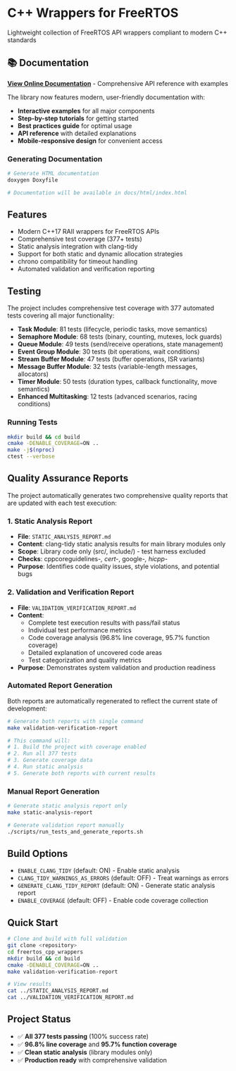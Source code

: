 # C++ Wrappers for FreeRTOS

Lightweight collection of FreeRTOS API wrappers compliant to modern C++ standards

## 📚 Documentation

**[View Online Documentation](docs/html/index.html)** - Comprehensive API reference with examples

The library now features modern, user-friendly documentation with:
- **Interactive examples** for all major components
- **Step-by-step tutorials** for getting started
- **Best practices guide** for optimal usage
- **API reference** with detailed explanations
- **Mobile-responsive design** for convenient access

### Generating Documentation

```bash
# Generate HTML documentation
doxygen Doxyfile

# Documentation will be available in docs/html/index.html
```

## Features

- Modern C++17 RAII wrappers for FreeRTOS APIs
- Comprehensive test coverage (377+ tests)
- Static analysis integration with clang-tidy
- Support for both static and dynamic allocation strategies
- chrono compatibility for timeout handling
- Automated validation and verification reporting

## Testing

The project includes comprehensive test coverage with 377 automated tests covering all major functionality:

- **Task Module**: 81 tests (lifecycle, periodic tasks, move semantics)
- **Semaphore Module**: 68 tests (binary, counting, mutexes, lock guards)  
- **Queue Module**: 49 tests (send/receive operations, state management)
- **Event Group Module**: 30 tests (bit operations, wait conditions)
- **Stream Buffer Module**: 47 tests (buffer operations, ISR variants)
- **Message Buffer Module**: 32 tests (variable-length messages, allocators)
- **Timer Module**: 50 tests (duration types, callback functionality, move semantics)
- **Enhanced Multitasking**: 12 tests (advanced scenarios, racing conditions)

### Running Tests

```bash
mkdir build && cd build
cmake -DENABLE_COVERAGE=ON ..
make -j$(nproc)
ctest --verbose
```

## Quality Assurance Reports

The project automatically generates two comprehensive quality reports that are updated with each test execution:

### 1. Static Analysis Report
- **File**: `STATIC_ANALYSIS_REPORT.md`
- **Content**: clang-tidy static analysis results for main library modules only
- **Scope**: Library code only (src/, include/) - test harness excluded
- **Checks**: cppcoreguidelines-*, cert-*, google-*, hicpp-*
- **Purpose**: Identifies code quality issues, style violations, and potential bugs

### 2. Validation and Verification Report
- **File**: `VALIDATION_VERIFICATION_REPORT.md`
- **Content**: 
  - Complete test execution results with pass/fail status
  - Individual test performance metrics
  - Code coverage analysis (96.8% line coverage, 95.7% function coverage)
  - Detailed explanation of uncovered code areas
  - Test categorization and quality metrics
- **Purpose**: Demonstrates system validation and production readiness

### Automated Report Generation

Both reports are automatically regenerated to reflect the current state of development:

```bash
# Generate both reports with single command
make validation-verification-report

# This command will:
# 1. Build the project with coverage enabled
# 2. Run all 377 tests
# 3. Generate coverage data
# 4. Run static analysis
# 5. Generate both reports with current results
```

### Manual Report Generation

```bash
# Generate static analysis report only
make static-analysis-report

# Generate validation report manually
./scripts/run_tests_and_generate_reports.sh
```

## Build Options

- `ENABLE_CLANG_TIDY` (default: ON) - Enable static analysis
- `CLANG_TIDY_WARNINGS_AS_ERRORS` (default: OFF) - Treat warnings as errors
- `GENERATE_CLANG_TIDY_REPORT` (default: ON) - Generate static analysis report
- `ENABLE_COVERAGE` (default: OFF) - Enable code coverage collection

## Quick Start

```bash
# Clone and build with full validation
git clone <repository>
cd freertos_cpp_wrappers
mkdir build && cd build
cmake -DENABLE_COVERAGE=ON ..
make validation-verification-report

# View results
cat ../STATIC_ANALYSIS_REPORT.md
cat ../VALIDATION_VERIFICATION_REPORT.md
```

## Project Status

- ✅ **All 377 tests passing** (100% success rate)
- ✅ **96.8% line coverage** and **95.7% function coverage**
- ✅ **Clean static analysis** (library modules only)
- ✅ **Production ready** with comprehensive validation
